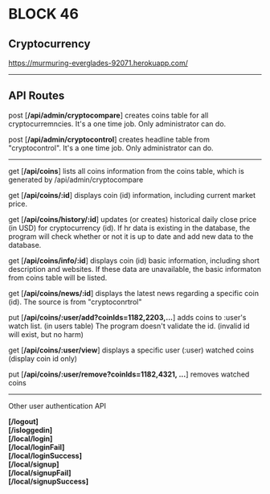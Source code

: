 # BLOCK 46
## Cryptocurrency 

https://murmuring-everglades-92071.herokuapp.com/ 

---
## API Routes


post [**/api/admin/cryptocompare**]
creates coins table for all cryptocurremncies. It's a one time job. Only administrator can do.

post [**/api/admin/cryptocontrol**]
creates headline table from "cryptocontrol". It's a one time job. Only administrator can do.

---

get [**/api/coins**]
lists all coins information from the coins table, which is generated by /api/admin/cryptocompare

get [**/api/coins/:id**]
displays coin (id) information, including current market price.

get [**/api/coins/history/:id**]
updates (or creates) historical daily close price (in USD) for cryptocurrency (id). If hr data is existing in the database, the program will check whether or not it is up to date and add new data to the database. 

get [**/api/coins/info/:id**]
displays coin (id) basic information, including short description and websites. If these data are unavailable, the basic informaton from coins table will be listed.

get [**/api/coins/news/:id**]
displays the latest news regarding a specific coin (id). The source is from "cryptoconrtrol"

put [**/api/coins/:user/add?coinIds=1182,2203,...**]
adds coins to :user's watch list. (in users table) The program doesn't validate the id. (invalid id will exist, but no harm) 

get [**/api/coins/:user/view**]
displays a specific user (:user) watched coins (display coin id only)

put [**/api/coins/:user/remove?coinIds=1182,4321, ...**]
removes watched coins 

---
Other user authentication API

**[/logout]**<br>
**[/isloggedin]**<br>
**[/local/login]**<br>
**[/local/loginFail]**<br>
**[/local/loginSuccess]**<br>
**[/local/signup]**<br>
**[/local/signupFail]**<br>
**[/local/signupSuccess]**<br>








